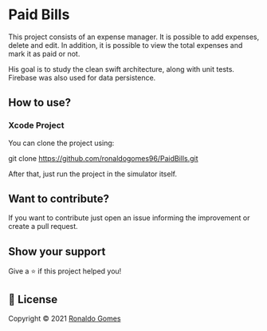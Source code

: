 # Paid Bills

This project consists of an expense manager. It is possible to add expenses, delete and edit. In addition, it is possible to view the total expenses and mark it as paid or not.

His goal is to study the clean swift architecture, along with unit tests. Firebase was also used for data persistence.

## How to use?
### Xcode Project
You can clone the project using:

git clone https://github.com/ronaldogomes96/PaidBills.git

After that, just run the project in the simulator itself.

## Want to contribute?

If you want to contribute just open an issue informing the improvement or create a pull request.

## Show your support

Give a ⭐️ if this project helped you!

## 📝 License

Copyright © 2021 [Ronaldo Gomes](https://github.com/ronaldogomes96)
